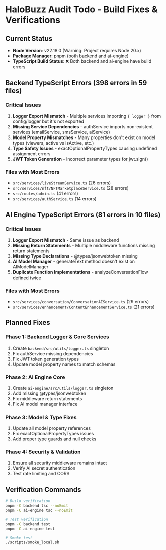 # HaloBuzz Audit Todo - Build Fixes & Verifications

## Current Status
- **Node Version**: v22.18.0 (Warning: Project requires Node 20.x)
- **Package Manager**: pnpm (both backend and ai-engine)
- **TypeScript Build Status**: ❌ Both backend and ai-engine have build errors

## Backend TypeScript Errors (398 errors in 59 files)

### Critical Issues
1. **Logger Export Mismatch** - Multiple services importing `{ logger }` from config/logger but it's not exported
2. **Missing Service Dependencies** - authService imports non-existent services (emailService, smsService, aiService)
3. **Model Property Mismatches** - Many properties don't exist on model types (viewers, active vs isActive, etc.)
4. **Type Safety Issues** - exactOptionalPropertyTypes causing undefined assignment errors
5. **JWT Token Generation** - Incorrect parameter types for jwt.sign()

### Files with Most Errors
- `src/services/liveStreamService.ts` (26 errors)
- `src/services/nft/NFTMarketplaceService.ts` (28 errors)
- `src/routes/admin.ts` (41 errors)
- `src/services/authService.ts` (14 errors)

## AI Engine TypeScript Errors (81 errors in 10 files)

### Critical Issues
1. **Logger Export Mismatch** - Same issue as backend
2. **Missing Return Statements** - Multiple middleware functions missing return statements
3. **Missing Type Declarations** - @types/jsonwebtoken missing
4. **AI Model Manager** - generateText method doesn't exist on AIModelManager
5. **Duplicate Function Implementations** - analyzeConversationFlow defined twice

### Files with Most Errors
- `src/services/conversation/ConversationAIService.ts` (29 errors)
- `src/services/enhancement/ContentEnhancementService.ts` (21 errors)

## Planned Fixes

### Phase 1: Backend Logger & Core Services
1. Create `backend/src/utils/logger.ts` singleton
2. Fix authService missing dependencies
3. Fix JWT token generation types
4. Update model property names to match schemas

### Phase 2: AI Engine Core
1. Create `ai-engine/src/utils/logger.ts` singleton
2. Add missing @types/jsonwebtoken
3. Fix middleware return statements
4. Fix AI model manager interface

### Phase 3: Model & Type Fixes
1. Update all model property references
2. Fix exactOptionalPropertyTypes issues
3. Add proper type guards and null checks

### Phase 4: Security & Validation
1. Ensure all security middleware remains intact
2. Verify AI secret authentication
3. Test rate limiting and CORS

## Verification Commands
```bash
# Build verification
pnpm -C backend tsc --noEmit
pnpm -C ai-engine tsc --noEmit

# Test verification
pnpm -C backend test
pnpm -C ai-engine test

# Smoke test
./scripts/smoke_local.sh
```